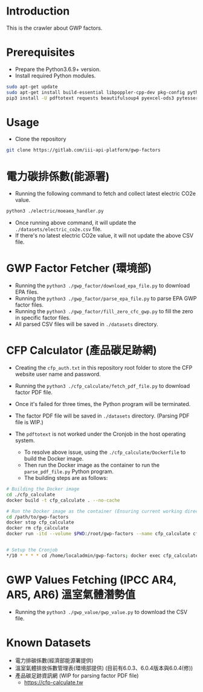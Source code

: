 # Introduction

This is the crawler about GWP factors.

# Prerequisites

- Prepare the Python3.6.9+ version.
- Install required Python modules.

```Bash
sudo apt-get update
sudo apt-get install build-essential libpoppler-cpp-dev pkg-config python3-dev python3-pil tesseract-ocr
pip3 install -U pdftotext requests beautifulsoup4 pyexcel-ods3 pytesseract
```

# Usage

- Clone the repository

```Bash
git clone https://gitlab.com/iii-api-platform/gwp-factors
```

# 電力碳排係數(能源署)

- Running the following command to fetch and collect latest electric CO2e value.

```Bash
python3 ./electric/moeaea_handler.py
```

- Once running above command, it will update the `./datasets/electric_co2e.csv` file.
- If there's no latest electric CO2e value, it will not update the above CSV file.

# GWP Factor Fetcher (環境部)

- Running the `python3 ./gwp_factor/download_epa_file.py` to download EPA files.
- Running the `python3 ./gwp_factor/parse_epa_file.py` to parse EPA GWP factor files.
- Running the `python3 ./gwp_factor/fill_zero_cfc_gwp.py` to fill the zero in specific factor files.
- All parsed CSV files will be saved in `./datasets` directory.

# CFP Calculator (產品碳足跡網)

- Creating the `cfp_auth.txt` in this repository root folder to store the CFP website user name and password.
- Running the `python3 ./cfp_calculate/fetch_pdf_file.py` to download factor PDF file.
- Once it's failed for three times, the Python program will be terminated.
- The factor PDF file will be saved in `./datasets` directory. (Parsing PDF file is WIP.)

- The `pdftotext` is not worked under the Cronjob in the host operating system.
    - To resolve above issue, using the `./cfp_calculate/Dockerfile` to build the Docker image.
    - Then run the Docker image as the container to run the `parse_pdf_file.py` Python program.
    - The building steps are as follows:

```bash
# Building the Docker image
cd ./cfp_calculate
docker build -t cfp_calculate . --no-cache

# Run the Docker image as the container (Ensuring current working directory is the gwp-factors project root)
cd /path/to/gwp-factors
docker stop cfp_calculate
docker rm cfp_calculate
docker run -itd --volume $PWD:/root/gwp-factors --name cfp_calculate cfp_calculate sh


# Setup the Cronjob
*/10 * * * * cd /home/localadmin/gwp-factors; docker exec cfp_calculate sh -c "cd /root/gwp-factors/ && python3 ./cfp_calculate/parse_pdf_file.py"
```

# GWP Values Fetching (IPCC AR4, AR5, AR6) 溫室氣體潛勢值


- Running the `python3 ./gwp_value/gwp_value.py` to download the CSV file.

# Known Datasets

- 電力排碳係數(經濟部能源署提供)
- 溫室氣體排放係數管理表(環境部提供) (目前有6.0.3、6.0.4版本與6.0.4(修))
- 產品碳足跡資訊網 (WIP for parsing factor PDF file)
  - https://cfp-calculate.tw
